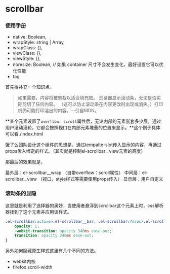 # scrollbar

### 使用手册

* native: Boolean,
* wrapStyle: string | Array,
* wrapClass: {},
* viewClass: {},
* viewStyle: {},
* noresize: Boolean, // 如果 container 尺寸不会发生变化，最好设置它可以优化性能
* tag

首先得补充一个知识点。
> 如果需要，内容将被剪裁以适合填充框。 浏览器显示滚动条，无论是否实际剪切了任何内容。 （这可以防止滚动条在内容更改时出现或消失。）打印机仍可能打印溢出的内容。--引自MDN。

**某个元素设置了`overflow: scroll`属性后，无论内部的元素嵌套多少层，通过用户滚动滚轮，它都会按照视口在内部元素堆叠的位置来显示。**这个例子具体可以看./index.html

饿了么团队设计这个组件的思想是，通过tempalte-slot传入显示的内容，再通过props传入绑定的样式。（其实就是控制el-scrollbar__view元素的高度）

那最后的效果就是，

最外层：el-scrollbar__wrap （自带overflow：scroll属性）
中间层：el-scrollbar__view （视口，style样式等需要使用props传入）
显示层：用户自定义

### 滚动条的显隐

这里就是利用了选择器的奥妙，当使用者悬浮到scrollbar这个元素上时，css解析器找到了这个元素并应用该样式。

```css
.el-scrollbar:active>.el-scrollbar__bar, .el-scrollbar:focus>.el-scrollbar__bar, .el-scrollbar:hover>.el-scrollbar__bar {
    opacity: 1;
    -webkit-transition: opacity 340ms ease-out;
    transition: opacity 340ms ease-out;
}
```

另外如何隐藏原生样式这里有几个不同的方法。

* webkit内核
* firefox scroll-width